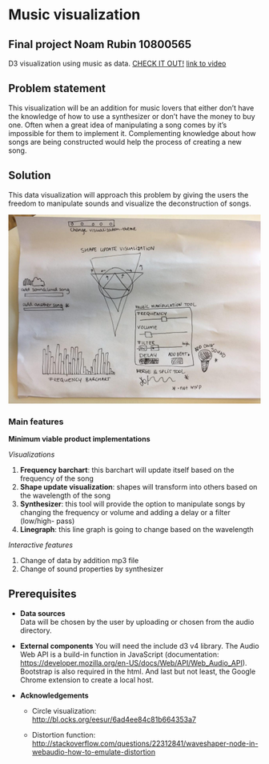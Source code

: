 # Music visualization 
## Final project Noam Rubin 10800565
D3 visualization using music as data.
[CHECK IT OUT!](https://noamrubin22.github.io/finalproject/)
[link to video](https://www.youtube.com/watch?v=dp6riqiaczA&feature=youtu.be)
## Problem statement
This visualization will be an addition for music lovers that either don’t have the knowledge of how to use a synthesizer or don’t have the money to buy one. Often when a great idea of manipulating a song comes by it’s impossible for them to implement it. Complementing knowledge about how songs are being constructed would help the process of creating a new song.

## Solution
This data visualization will approach this problem by giving the users the freedom to manipulate sounds and visualize the deconstruction of songs.

![](https://github.com/noamrubin22/finalproject/blob/master/doc/sketchy.jpg) 

### Main features
**Minimum viable product implementations**

 *Visualizations*
  1. **Frequency barchart**: this barchart will update itself based on the frequency of the song
  2. **Shape update visualization**: shapes will transform into others based on the wavelength of the song
  3. **Synthesizer**: this tool will provide the option to manipulate songs by changing the frequency or volume and adding a delay or a filter (low/high- pass)
  4. **Linegraph**: this line graph is going to change based on the wavelength

 *Interactive features*
  1. Change of data by addition mp3 file
  2. Change of sound properties by synthesizer
  
  
## Prerequisites
* **Data sources**  
  Data will be chosen by the user by uploading or chosen from the audio directory.
  
* **External components**
  You will need the include d3 v4 library. The Audio Web API is a build-in function in JavaScript (documentation: https://developer.mozilla.org/en-US/docs/Web/API/Web_Audio_API). Bootstrap is also required in the html. And last but not least, the Google Chrome extension to create a local host. 

* **Acknowledgements** 
  * Circle visualization: 
      http://bl.ocks.org/eesur/6ad4ee84c81b664353a7 

  * Distortion function:
      http://stackoverflow.com/questions/22312841/waveshaper-node-in-webaudio-how-to-emulate-distortion
   

